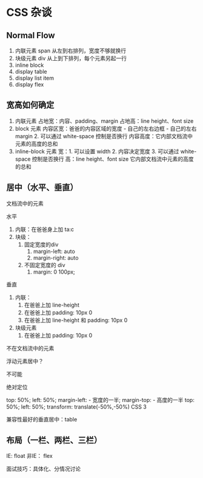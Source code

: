 # CSS 杂谈

## Normal Flow 

1. 内联元素 span  从左到右排列，宽度不够就换行
2. 块级元素 div  从上到下排列，每个元素另起一行
3. inline block 
4. display table
5. display list item
6. display flex

## 宽高如何确定

1. 内联元素
    占地宽：内容、padding、margin
    占地高：line height、font size
2. block 元素
    内容区宽：爸爸的内容区域的宽度 - 自己的左右边框 - 自己的左右 margin   2. 可以通过 white-space 控制是否换行
    内容高度：它内部文档流中元素的高度的总和
3. inline-block 元素
   宽：1. 可以设置 width 2. 内容决定宽度 3. 可以通过 white-space 控制是否换行
   高：line height、font size  它内部文档流中元素的高度的总和

## 居中（水平、垂直）

文档流中的元素

水平
1. 内联：在爸爸身上加 ta:c
2. 块级：
    1. 固定宽度的div
       1. margin-left: auto
       2. margin-right: auto
    2. 不固定宽度的 div
       1. margin: 0 100px;

垂直
1. 内联： 
    1. 在爸爸上加 line-height 
    2. 在爸爸上加 padding: 10px 0
    3. 在爸爸上加 line-height 和 padding: 10px 0
2. 块级元素
    1. 在爸爸上加 padding: 10px 0

不在文档流中的元素

浮动元素居中？

不可能

绝对定位

top: 50%; left: 50%; margin-left: - 宽度的一半; margin-top: - 高度的一半
top: 50%; left: 50%; transform: translate(-50%,-50%) CSS 3

兼容性最好的垂直居中：table





## 布局（一栏、两栏、三栏）

IE: float
非IE： flex

面试技巧：具体化、分情况讨论